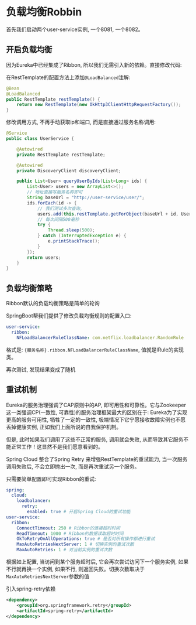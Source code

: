 # 负载均衡Robbin

首先我们启动两个user-service实例, 一个8081, 一个8082。


## 开启负载均衡

因为Eureka中已经集成了Ribbon, 所以我们无需引入新的依赖。直接修改代码: 

在RestTemplate的配置方法上添加`@LoadBalanced`注解: 
```java
@Bean
@LoadBalanced
public RestTemplate restTemplate() {
    return new RestTemplate(new OkHttp3ClientHttpRequestFactory());
}
```

修改调用方式, 不再手动获取ip和端口, 而是直接通过服务名称调用: 
```java
@Service
public class UserService {

    @Autowired
    private RestTemplate restTemplate;

    @Autowired
    private DiscoveryClient discoveryClient;

    public List<User> queryUserByIds(List<Long> ids) {
        List<User> users = new ArrayList<>();
        // 地址直接写服务名称即可
        String baseUrl = "http://user-service/user/";
        ids.forEach(id -> {
            // 我们测试多次查询, 
            users.add(this.restTemplate.getForObject(baseUrl + id, User.class));
            // 每次间隔500毫秒
            try {
                Thread.sleep(500);
            } catch (InterruptedException e) {
                e.printStackTrace();
            }
        });
        return users;
    }
}
```

## 负载均衡策略

Ribbon默认的负载均衡策略是简单的轮询

SpringBoot帮我们提供了修改负载均衡规则的配置入口: 

```yaml
user-service:
  ribbon:
    NFLoadBalancerRuleClassName: com.netflix.loadbalancer.RandomRule
```

格式是: `{服务名称}.ribbon.NFLoadBalancerRuleClassName`, 值就是IRule的实现类。

再次测试, 发现结果变成了随机

## 重试机制

Eureka的服务治理强调了CAP原则中的AP, 即可用性和可靠性。它与Zookeeper这一类强调CP(一致性, 可靠性)的服务治理框架最大的区别在于: Eureka为了实现更高的服务可用性, 牺牲了一定的一致性, 极端情况下它宁愿接收故障实例也不愿丢掉健康实例, 正如我们上面所说的自我保护机制。

但是, 此时如果我们调用了这些不正常的服务, 调用就会失败, 从而导致其它服务不能正常工作！这显然不是我们愿意看到的。

Spring Cloud 整合了Spring Retry 来增强RestTemplate的重试能力, 当一次服务调用失败后, 不会立即抛出一次, 而是再次重试另一个服务。

只需要简单配置即可实现Ribbon的重试: 

```yaml
spring:
  cloud:
    loadbalancer:
      retry:
        enabled: true # 开启Spring Cloud的重试功能
user-service:
  ribbon:
    ConnectTimeout: 250 # Ribbon的连接超时时间
    ReadTimeout: 1000 # Ribbon的数据读取超时时间
    OkToRetryOnAllOperations: true # 是否对所有操作都进行重试
    MaxAutoRetriesNextServer: 1 # 切换实例的重试次数
    MaxAutoRetries: 1 # 对当前实例的重试次数
```

根据如上配置, 当访问到某个服务超时后, 它会再次尝试访问下一个服务实例, 如果不行就再换一个实例, 如果不行, 则返回失败。切换次数取决于`MaxAutoRetriesNextServer`参数的值

引入spring-retry依赖

```xml
<dependency>
    <groupId>org.springframework.retry</groupId>
    <artifactId>spring-retry</artifactId>
</dependency>
```
